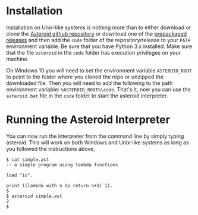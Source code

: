 # Installation

Installation on Unix-like systems is nothing more than to either download or clone the [Asteroid github repository](https://github.com/lutzhamel/asteroid) or download one of the [prepackaged releases](https://github.com/lutzhamel/asteroid/releases) and then add the `code` folder of the repository/release to your `PATH` environment variable. Be sure that you have Python 3.x installed. Make sure that the file `asteroid` in the `code` folder has execution privileges on your machine.

On Windows 10 you will need to set the environment variable `ASTEROID_ROOT` to point to the folder where you cloned the repo or unzipped the downloaded file. Then you will need to add the following to the path environment variable: `%ASTEROID_ROOT%\code`. That's it, now you can use the `asteroid.bat` file in the `code` folder to start the asteroid interpreter.

# Running the Asteroid Interpreter

You can now run the interpreter from the command line by simply typing asteroid. This will work on both Windows and Unix-like systems as long as you followed the instructions above,

```
$ cat simple.ast
-- a simple program using lambda functions

load "io".

print ((lambda with n do return n+1) 1).
$
$ asteroid simple.ast
2
$
```
